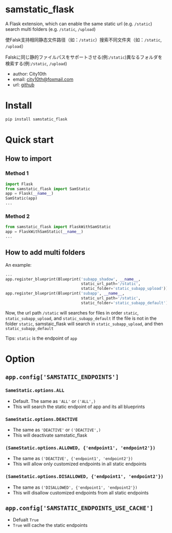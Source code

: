 # samstatic_flask
A Flask extension, which can enable the same static url (e.g. `/static`) search multi folders (e.g. `/static`, `/upload`)

使Falsk支持相同静态文件路径（如：`/static`）搜索不同文件夹（如：`/static`, `/upload`）

Falskに同じ静的ファイルパスをサポートさせる(例:`/static`)異なるフォルダを検索する(例:`/static`, `/upload`)

* author: City10th
* email: city10th@foxmail.com
* url: [github](https://github.com/city10th/samstatic_flask)

# Install
```bash
pip install samstatic_flask
```

# Quick start
## How to import
### Method 1

```python
import Flask
from samstatic_flask import SamStatic
app = Flask(__name__)
SamStatic(app)
...
```
### Method 2
```python
from samstatic_flask import FlaskWithSamStatic
app = FlaskWithSamStatic(__name__)
...
```
## How to add multi folders
An example:
```python
...
app.register_blueprint(Blueprint('subapp_shadow', __name__,
                                 static_url_path='/static',
                                 static_folder='static_subapp_upload'))
app.register_blueprint(Blueprint('subapp', __name__,
                                 static_url_path='/static',
                                 static_folder='static_subapp_default'))
```
Now, the url path `/static` will searches for files in order `static`, `static_subapp_upload`, and `static_subapp_default`
If the file is not in the folder `static`, samstaic_flask will search in `static_subapp_upload`, and then `static_subapp_default`

Tips: `static` is the endpoint of `app`
# Option
## `app.config['SAMSTATIC_ENDPOINTS']`
### `SameStatic.options.ALL`
- Default. The same as `'ALL'` or `('ALL',)`
- This will search the static endpoint of app and its all blueprints
### `SameStatic.options.DEACTIVE`
- The same as `'DEACTIVE'` or `('DEACTIVE',)`
- This will deactivate samstatic_flask
### `(SameStatic.options.ALLOWED, {'endpoint1', 'endpoint2'})`
- The same as `('DEACTIVE', {'endpoint1', 'endpoint2'})`
- This will allow only customized endpoints in all static endpoints
### `(SameStatic.options.DISALLOWED, {'endpoint1', 'endpoint2'})`
- The same as `('DISALLOWED', {'endpoint1', 'endpoint2'})`
- This will disallow customized endpoints from all static endpoints
## `app.config['SAMSTATIC_ENDPOINTS_USE_CACHE']`
- Defualt `True`
- `True` will cache the static endpoints